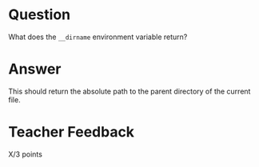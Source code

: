 # Question

What does the `__dirname` environment variable return? 

# Answer
This should return the absolute path to the parent directory of the current file. 

# Teacher Feedback

X/3 points